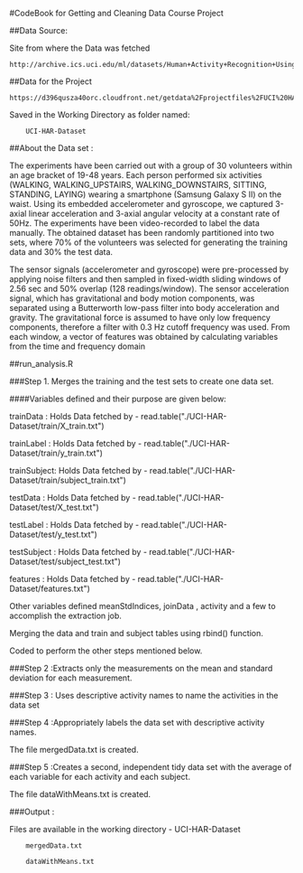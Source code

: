 #CodeBook for Getting and Cleaning Data Course Project 

##Data Source:

Site from where the Data was fetched

    http://archive.ics.uci.edu/ml/datasets/Human+Activity+Recognition+Using+Smartphones 
    
##Data for the Project

    https://d396qusza40orc.cloudfront.net/getdata%2Fprojectfiles%2FUCI%20HAR%20Dataset.zip 
    
Saved in the Working Directory as folder named:
        
        UCI-HAR-Dataset
        
##About the Data set :

The experiments have been carried out with a group of 30 volunteers within an age bracket of 19-48 years. Each person performed six activities (WALKING, WALKING_UPSTAIRS, WALKING_DOWNSTAIRS, SITTING, STANDING, LAYING) wearing a smartphone (Samsung Galaxy S II) on the waist. Using its embedded accelerometer and gyroscope, we captured 3-axial linear acceleration and 3-axial angular velocity at a constant rate of 50Hz. The experiments have been video-recorded to label the data manually. The obtained dataset has been randomly partitioned into two sets, where 70% of the volunteers was selected for generating the training data and 30% the test data. 

The sensor signals (accelerometer and gyroscope) were pre-processed by applying noise filters and then sampled in fixed-width sliding windows of 2.56 sec and 50% overlap (128 readings/window). The sensor acceleration signal, which has gravitational and body motion components, was separated using a Butterworth low-pass filter into body acceleration and gravity. The gravitational force is assumed to have only low frequency components, therefore a filter with 0.3 Hz cutoff frequency was used. From each window, a vector of features was obtained by calculating variables from the time and frequency domain
        
       
##run_analysis.R 
        
###Step 1. Merges the training and the test sets to create one data set.

####Variables defined and their purpose are given below:

trainData   : Holds Data fetched by - read.table("./UCI-HAR-Dataset/train/X_train.txt")

trainLabel  : Holds Data fetched by - read.table("./UCI-HAR-Dataset/train/y_train.txt")

trainSubject: Holds Data fetched by - read.table("./UCI-HAR-Dataset/train/subject_train.txt")

testData    : Holds Data fetched by - read.table("./UCI-HAR-Dataset/test/X_test.txt")

testLabel   : Holds Data fetched by - read.table("./UCI-HAR-Dataset/test/y_test.txt") 

testSubject : Holds Data fetched by - read.table("./UCI-HAR-Dataset/test/subject_test.txt")

features    : Holds Data fetched by - read.table("./UCI-HAR-Dataset/features.txt")

Other variables defined meanStdIndices, joinData , activity and a few to accomplish the extraction job.

Merging the data and train and subject tables using rbind() function.

Coded to perform the other steps mentioned below.

###Step 2   :Extracts only the measurements on the mean and standard deviation for each measurement. 

###Step 3   : Uses descriptive activity names to name the activities in the data set

###Step 4   :Appropriately labels the data set with descriptive activity names. 

The file mergedData.txt is created.

###Step 5  :Creates a second, independent tidy data set with the average of each variable for each activity and each subject. 

The file dataWithMeans.txt is created.

###Output :

Files are available in the working directory - UCI-HAR-Dataset

        mergedData.txt
         
        dataWithMeans.txt














        
